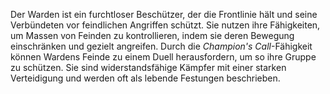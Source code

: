
Der Warden ist ein furchtloser Beschützer, der die Frontlinie hält und seine Verbündeten vor feindlichen Angriffen schützt. Sie nutzen ihre Fähigkeiten, um Massen von Feinden zu kontrollieren, indem sie deren Bewegung einschränken und gezielt angreifen. Durch die _Champion's Call_-Fähigkeit können Wardens Feinde zu einem Duell herausfordern, um so ihre Gruppe zu schützen. Sie sind widerstandsfähige Kämpfer mit einer starken Verteidigung und werden oft als lebende Festungen beschrieben.